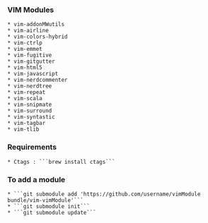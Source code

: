 ### VIM Modules
    * vim-addonMWutils
    * vim-airline
    * vim-colors-hybrid
    * vim-ctrlp
    * vim-emmet
    * vim-fugitive
    * vim-gitgutter
    * vim-html5
    * vim-javascript
    * vim-nerdcommenter
    * vim-nerdtree
    * vim-repeat
    * vim-scala
    * vim-snipmate
    * vim-surround
    * vim-syntastic
    * vim-tagbar
    * vim-tlib

### Requirements
    * Ctags : ```brew install ctags```

### To add a module
    * ```git submodule add 'https://github.com/username/vimModule bundle/vim-vimModule'```
    * ```git submodule init```
    * ```git submodule update```
